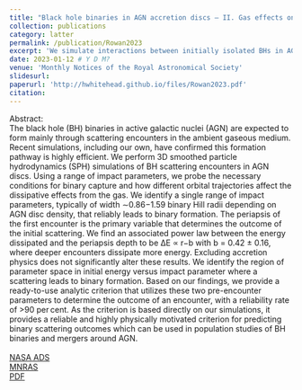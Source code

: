 ```yaml
---
title: "Black hole binaries in AGN accretion discs – II. Gas effects on black hole satellite scatterings"
collection: publications
category: latter
permalink: /publication/Rowan2023
excerpt: 'We simulate interactions between initially isolated BHs in AGN discs in 3D using isothermal smoothed-particle-hydrodynamics. We probe the dependency of binary formation on the initial conditions of the system.'
date: 2023-01-12 # Y D M?
venue: 'Monthly Notices of the Royal Astronomical Society'
slidesurl: 
paperurl: 'http://hwhitehead.github.io/files/Rowan2023.pdf'
citation: 
---
```


Abstract:\
The black hole (BH) binaries in active galactic nuclei (AGN) are expected to form mainly through scattering encounters in the ambient gaseous medium. Recent simulations, including our own, have confirmed this formation pathway is highly efficient. We perform 3D smoothed particle hydrodynamics (SPH) simulations of BH scattering encounters in AGN discs. Using a range of impact parameters, we probe the necessary conditions for binary capture and how different orbital trajectories affect the dissipative effects from the gas. We identify a single range of impact parameters, typically of width ∼0.86−1.59 binary Hill radii depending on AGN disc density, that reliably leads to binary formation. The periapsis of the first encounter is the primary variable that determines the outcome of the initial scattering. We find an associated power law between the energy dissipated and the periapsis depth to be ΔE ∝ r−b with b = 0.42 ± 0.16, where deeper encounters dissipate more energy. Excluding accretion physics does not significantly alter these results. We identify the region of parameter space in initial energy versus impact parameter where a scattering leads to binary formation. Based on our findings, we provide a ready-to-use analytic criterion that utilizes these two pre-encounter parameters to determine the outcome of an encounter, with a reliability rate of >90 per cent. As the criterion is based directly on our simulations, it provides a reliable and highly physically motivated criterion for predicting binary scattering outcomes which can be used in population studies of BH binaries and mergers around AGN.
\
\
[NASA ADS](https://ui.adsabs.harvard.edu/abs/2024MNRAS.52710448R/abstract)\
[MNRAS](https://academic.oup.com/mnras/article/527/4/10448/7457753)\
[PDF](http://hwhitehead.github.io/files/Rowan2023.pdf)